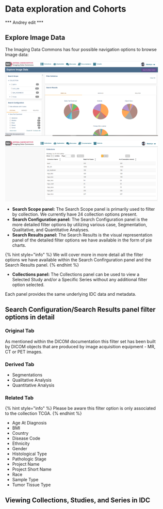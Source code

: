 # Data exploration and Cohorts

\*\*\* Andrey edit \*\*\*

## Explore Image Data

The Imaging Data Commons has four possible navigation options to browse Image data:

![](../.gitbook/assets/explore-image-data.png)

![](../.gitbook/assets/collections-panel.png)



* **Search Scope panel:** The Search Scope panel is primarily used to filter by collection. We currently have 24 collection options present.
* **Search Configuration panel:** The Search Configuration panel is the more detailed filter options by utilizing various case, Segmentation, Qualitative, and Quantitative Analyses.  
* **Search Results panel:** The Search Results is the visual representation panel of the detailed filter options we have available in the form of pie charts. 

{% hint style="info" %}
We will cover more in more detail all the filter options we have available within the Search Confirguration panel and the Search Results panel.
{% endhint %}

* **Collections panel:** The Collections panel can be used to view a Selected Study and/or a Specific Series without any additional filter option selected. 

Each panel provides the same underlying IDC data and metadata.

## Search Configuration/Search Results panel filter options in detail

### Original Tab

As mentioned within the DICOM documentation this filter set has been built by DICOM objects that are produced by image acquisition equipment - MR, CT or PET images.

### Derived Tab

* Segmentations
* Qualitative Analysis
* Quantitative Analysis

### Related Tab

{% hint style="info" %}
Please be aware this filter option is only associated to the collection TCGA.
{% endhint %}

* Age At Diagnosis
* BMI
* Country
* Disease Code
* Ethnicity
* Gender
* Histological Type
* Pathologic Stage
* Project Name
* Project Short Name
* Race
* Sample Type
* Tumor Tissue Type

## Viewing Collections, Studies, and Series in IDC



## 







